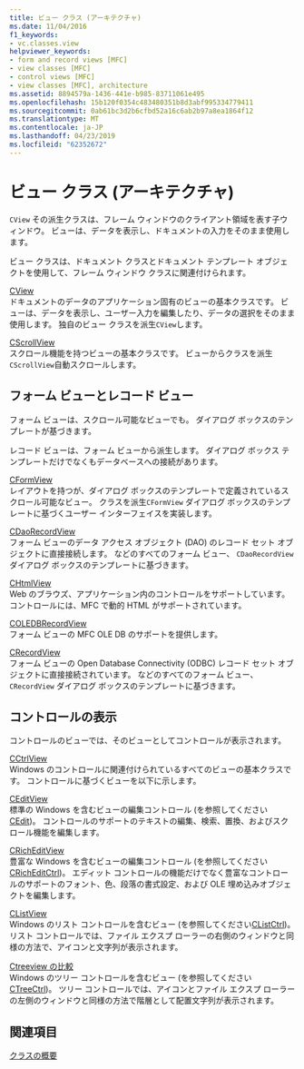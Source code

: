 ```yaml
---
title: ビュー クラス (アーキテクチャ)
ms.date: 11/04/2016
f1_keywords:
- vc.classes.view
helpviewer_keywords:
- form and record views [MFC]
- view classes [MFC]
- control views [MFC]
- view classes [MFC], architecture
ms.assetid: 8894579a-1436-441e-b985-83711061e495
ms.openlocfilehash: 15b120f0354c483480351b8d3abf995334779411
ms.sourcegitcommit: 0ab61bc3d2b6cfbd52a16c6ab2b97a8ea1864f12
ms.translationtype: MT
ms.contentlocale: ja-JP
ms.lasthandoff: 04/23/2019
ms.locfileid: "62352672"
---
```

# <a name="view-classes-architecture"></a>ビュー クラス (アーキテクチャ)

`CView` その派生クラスは、フレーム ウィンドウのクライアント領域を表す子ウィンドウ。 ビューは、データを表示し、ドキュメントの入力をそのまま使用します。

ビュー クラスは、ドキュメント クラスとドキュメント テンプレート オブジェクトを使用して、フレーム ウィンドウ クラスに関連付けられます。

[CView](../mfc/reference/cview-class.md)<br/>
ドキュメントのデータのアプリケーション固有のビューの基本クラスです。 ビューは、データを表示し、ユーザー入力を編集したり、データの選択をそのまま使用します。 独自のビュー クラスを派生`CView`します。

[CScrollView](../mfc/reference/cscrollview-class.md)<br/>
スクロール機能を持つビューの基本クラスです。 ビューからクラスを派生`CScrollView`自動スクロールします。

## <a name="form-and-record-views"></a>フォーム ビューとレコード ビュー

フォーム ビューは、スクロール可能なビューでも。 ダイアログ ボックスのテンプレートが基づきます。

レコード ビューは、フォーム ビューから派生します。 ダイアログ ボックス テンプレートだけでなくもデータベースへの接続があります。

[CFormView](../mfc/reference/cformview-class.md)<br/>
レイアウトを持つが、ダイアログ ボックスのテンプレートで定義されているスクロール可能なビュー。 クラスを派生`CFormView` ダイアログ ボックスのテンプレートに基づくユーザー インターフェイスを実装します。

[CDaoRecordView](../mfc/reference/cdaorecordview-class.md)<br/>
フォーム ビューのデータ アクセス オブジェクト (DAO) のレコード セット オブジェクトに直接接続します。 などのすべてのフォーム ビュー、 `CDaoRecordView`  ダイアログ ボックスのテンプレートに基づきます。

[CHtmlView](../mfc/reference/chtmlview-class.md)<br/>
Web のブラウズ、アプリケーション内のコントロールをサポートしています。 コントロールには、MFC で動的 HTML がサポートされています。

[COLEDBRecordView](../mfc/reference/coledbrecordview-class.md)<br/>
フォーム ビューの MFC OLE DB のサポートを提供します。

[CRecordView](../mfc/reference/crecordview-class.md)<br/>
フォーム ビューの Open Database Connectivity (ODBC) レコード セット オブジェクトに直接接続されています。 などのすべてのフォーム ビュー、 `CRecordView`  ダイアログ ボックスのテンプレートに基づきます。

## <a name="control-views"></a>コントロールの表示

コントロールのビューでは、そのビューとしてコントロールが表示されます。

[CCtrlView](../mfc/reference/cctrlview-class.md)<br/>
Windows のコントロールに関連付けられているすべてのビューの基本クラスです。 コントロールに基づくビューを以下に示します。

[CEditView](../mfc/reference/ceditview-class.md)<br/>
標準の Windows を含むビューの編集コントロール (を参照してください[CEdit](../mfc/reference/cedit-class.md))。 コントロールのサポートのテキストの編集、検索、置換、およびスクロール機能を編集します。

[CRichEditView](../mfc/reference/cricheditview-class.md)<br/>
豊富な Windows を含むビューの編集コントロール (を参照してください[CRichEditCtrl](../mfc/reference/cricheditctrl-class.md))。 エディット コントロールの機能だけでなく豊富なコントロールのサポートのフォント、色、段落の書式設定、および OLE 埋め込みオブジェクトを編集します。

[CListView](../mfc/reference/clistview-class.md)<br/>
Windows のリスト コントロールを含むビュー (を参照してください[CListCtrl](../mfc/reference/clistctrl-class.md))。 リスト コントロールでは、ファイル エクスプ ローラーの右側のウィンドウと同様の方法で、アイコンと文字列が表示されます。

[Ctreeview の比較](../mfc/reference/ctreeview-class.md)<br/>
Windows のツリー コントロールを含むビュー (を参照してください[CTreeCtrl](../mfc/reference/ctreectrl-class.md))。 ツリー コントロールでは、アイコンとファイル エクスプ ローラーの左側のウィンドウと同様の方法で階層として配置文字列が表示されます。

## <a name="see-also"></a>関連項目

[クラスの概要](../mfc/class-library-overview.md)
